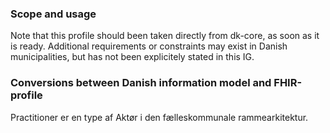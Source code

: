 ### Scope and usage
Note that this profile should been taken directly from dk-core, as soon as it is ready.
Additional requirements or constraints may exist in Danish municipalities, but has not been explicitely stated in this IG.

### Conversions between Danish information model and FHIR-profile
Practitioner er en type af Aktør i den fælleskommunale rammearkitektur.